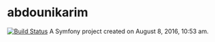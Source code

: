 abdounikarim
============
[![Build Status](https://travis-ci.org/abdounikarim/abdounikarim.svg?branch=master)](https://travis-ci.org/abdounikarim/abdounikarim)
A Symfony project created on August 8, 2016, 10:53 am.
